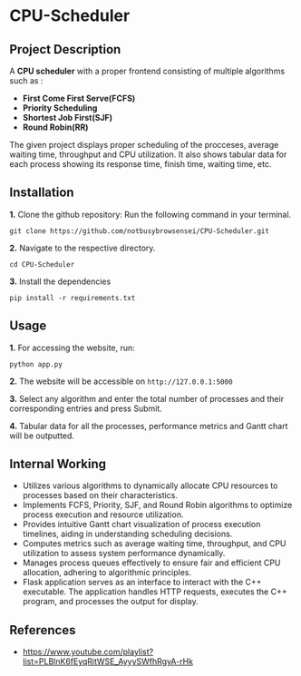 # CPU-Scheduler

## Project Description

A **CPU scheduler** with a proper frontend consisting of multiple algorithms such as :

- **First Come First Serve(FCFS)**
- **Priority Scheduling**
- **Shortest Job First(SJF)**
- **Round Robin(RR)**

The given project displays proper scheduling of the procceses, average waiting time, throughput and CPU utilization. It also shows tabular data for each process showing its response time, finish time, waiting time, etc.

## Installation

  **1.** Clone the github repository: Run the following command in your terminal.
   ```
   git clone https://github.com/notbusybrowsensei/CPU-Scheduler.git
   ```
  **2.** Navigate to the respective directory.
   ```
   cd CPU-Scheduler
   ```
  **3.** Install the dependencies
   ```
   pip install -r requirements.txt
   ```

## Usage

  **1.** For accessing the website, run:
  ```
  python app.py
  ```
  **2.** The website will be accessible on `http://127.0.0.1:5000` 
  
  **3.** Select any algorithm and enter the total number of processes and their corresponding entries and press Submit.
  
  **4.** Tabular data for all the processes, performance metrics and Gantt chart will be outputted.

## Internal Working

- Utilizes various algorithms to dynamically allocate CPU resources to processes based on their characteristics.
- Implements FCFS, Priority, SJF, and Round Robin algorithms to optimize process execution and resource utilization.
- Provides intuitive Gantt chart visualization of process execution timelines, aiding in understanding scheduling decisions.
- Computes metrics such as average waiting time, throughput, and CPU utilization to assess system performance dynamically.
- Manages process queues effectively to ensure fair and efficient CPU allocation, adhering to algorithmic principles.
- Flask application serves as an interface to interact with the C++ executable. The application handles HTTP requests, executes the C++ program, and processes the output for display.

## References

- https://www.youtube.com/playlist?list=PLBlnK6fEyqRitWSE_AyyySWfhRgyA-rHk






